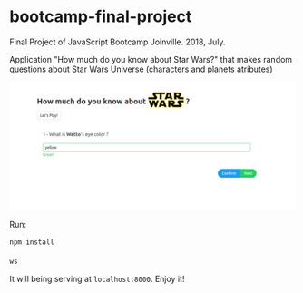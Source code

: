# bootcamp-final-project
Final Project of JavaScript Bootcamp Joinville. 2018, July.

Application "How much do you know about Star Wars?" that makes random questions about Star Wars Universe (characters and planets atributes)

![alt text](https://github.com/mathvalenza/bootcamp-final-project/blob/master/screenshot.png)

Run:
```sh
npm install

ws
```
It will being serving at `localhost:8000`. Enjoy it!
